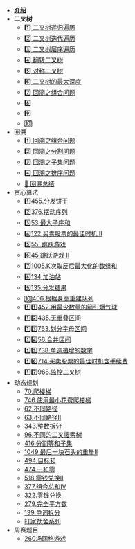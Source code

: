 - [**介绍**](Leetcode/)
- **二叉树**
  - [1️⃣ 二叉树递归遍历](Leetcode/二叉树的递归遍历.md)
  - [2️⃣ 二叉树迭代遍历](Leetcode/二叉树迭代遍历.md)
  - [3️⃣ 二叉树层序遍历](Leetcode/二叉树层序遍历.md)
  - [4️⃣ 翻转二叉树](Leetcode/翻转二叉树.md)
  - [5️⃣ 对称二叉树](Leetcode/对称二叉树.md)
  - [6️⃣ 二叉树的最大深度](Leetcode/二叉树的最大深度.md)
  - [7️⃣ 回溯之组合问题](Leetcode/回溯之组合问题.md)
  - 8️⃣
  - 9️⃣
  - 🔟
- 回溯
  - [1️⃣ 回溯之组合问题](Leetcode/回溯之组合问题.md)
  - [2️⃣ 回溯之分割问题](Leetcode/回溯之分割问题.md)
  - [3️⃣ 回溯之子集问题](Leetcode/回溯之子集问题.md)
  - [4️⃣ 回溯之排序问题](Leetcode/回溯之排序问题.md)
  - [💯 回溯总结](Leetcode/回溯总结.md)
- 贪心算法
  - [1️⃣455.分发饼干](Leetcode/455.分发饼干.md)
  - [2️⃣376.摆动序列](Leetcode/376.摆动序列.md)
  - [3️⃣53.最大子序和](Leetcode/53.最大子序和.md)
  - [4️⃣122.买卖股票的最佳时机 II](Leetcode/122.买卖股票的最佳时机II.md)
  - [5️⃣55. 跳跃游戏](Leetcode/55.跳跃游戏.md)
  - [6️⃣45.跳跃游戏 II](Leetcode/45.跳跃游戏II.md)
  - [7️⃣1005.K次取反后最大化的数组和](Leetcode/1005.K次取反后最大化的数组和.md)
  - [8️⃣134.加油站](Leetcode/134.加油站.md)
  - [9️⃣135.分发糖果](Leetcode/135.分发糖果.md)
  - [🔟406.根据身高重建队列](Leetcode/406.根据身高重建队列.md)
  - [1️⃣1️⃣452.用最少数量的箭引爆气球](Leetcode/452.用最少数量的箭引爆气球.md)
  - [1️⃣2️⃣435.无重叠区间](Leetcode/435.无重叠区间.md)
  - [1️⃣3️⃣763.划分字母区间](Leetcode/763.划分字母区间.md)
  - [1️⃣4️⃣56.合并区间](Leetcode/56.合并区间.md)
  - [1️⃣5️⃣738.单调递增的数字](Leetcode/738.单调递增的数字.md)
  - [1️⃣6️⃣714.买卖股票的最佳时机含手续费](Leetcode/714.买卖股票的最佳时机含手续费.md)
  - [1️⃣7️⃣968.监控二叉树](Leetcode/968.监控二叉树.md)
- 动态规划
  - [70.爬楼梯](Leetcode/70.爬楼梯.md)
  - [746.使用最小花费爬楼梯](Leetcode/746.使用最小花费爬楼梯.md)
  - [62.不同路径](Leetcode/62.不同路径.md)
  - [63.不同路径II](Leetcode/63.不同路径II.md)
  - [343.整数拆分](Leetcode/343.整数拆分.md)
  - [96.不同的二叉搜索树](Leetcode/96.不同的二叉搜索树.md)
  - [416.分割等和子集](Leetcode/416.分割等和子集.md)
  - [1049.最后一块石头的重量II](Leetcode/1049.最后一块石头的重量II.md)
  - [494.目标和](Leetcode/494.目标和.md)
  - [474.一和零](Leetcode/474.一和零.md)
  - [518.零钱兑换II](Leetcode/518.零钱兑换II.md)
  - [377.组合总和Ⅳ](Leetcode/377.组合总和Ⅳ.md)
  - [322.零钱兑换](Leetcode/322.零钱兑换.md)
  - [279.完全平方数](Leetcode/279.完全平方数.md)
  - [139.单词拆分](Leetcode/139.单词拆分.md)
  - [打家劫舍系列](Leetcode/打家劫舍系列.md)
- 周赛题目
  - [260场网格游戏](Leetcode/260场网格游戏.md)

